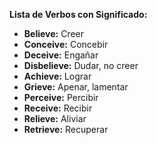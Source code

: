 

**Lista de Verbos con Significado:**

*   **Believe:** Creer
*   **Conceive:** Concebir
*   **Deceive:** Engañar
*   **Disbelieve:** Dudar, no creer
*   **Achieve:** Lograr
*   **Grieve:** Apenar, lamentar
*   **Perceive:** Percibir
*   **Receive:** Recibir
*   **Relieve:** Aliviar
*   **Retrieve:** Recuperar

